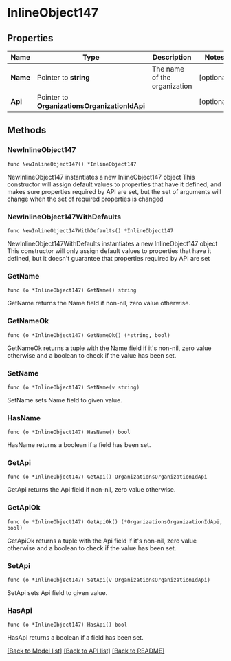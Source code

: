 # InlineObject147

## Properties

Name | Type | Description | Notes
------------ | ------------- | ------------- | -------------
**Name** | Pointer to **string** | The name of the organization | [optional] 
**Api** | Pointer to [**OrganizationsOrganizationIdApi**](OrganizationsOrganizationIdApi.md) |  | [optional] 

## Methods

### NewInlineObject147

`func NewInlineObject147() *InlineObject147`

NewInlineObject147 instantiates a new InlineObject147 object
This constructor will assign default values to properties that have it defined,
and makes sure properties required by API are set, but the set of arguments
will change when the set of required properties is changed

### NewInlineObject147WithDefaults

`func NewInlineObject147WithDefaults() *InlineObject147`

NewInlineObject147WithDefaults instantiates a new InlineObject147 object
This constructor will only assign default values to properties that have it defined,
but it doesn't guarantee that properties required by API are set

### GetName

`func (o *InlineObject147) GetName() string`

GetName returns the Name field if non-nil, zero value otherwise.

### GetNameOk

`func (o *InlineObject147) GetNameOk() (*string, bool)`

GetNameOk returns a tuple with the Name field if it's non-nil, zero value otherwise
and a boolean to check if the value has been set.

### SetName

`func (o *InlineObject147) SetName(v string)`

SetName sets Name field to given value.

### HasName

`func (o *InlineObject147) HasName() bool`

HasName returns a boolean if a field has been set.

### GetApi

`func (o *InlineObject147) GetApi() OrganizationsOrganizationIdApi`

GetApi returns the Api field if non-nil, zero value otherwise.

### GetApiOk

`func (o *InlineObject147) GetApiOk() (*OrganizationsOrganizationIdApi, bool)`

GetApiOk returns a tuple with the Api field if it's non-nil, zero value otherwise
and a boolean to check if the value has been set.

### SetApi

`func (o *InlineObject147) SetApi(v OrganizationsOrganizationIdApi)`

SetApi sets Api field to given value.

### HasApi

`func (o *InlineObject147) HasApi() bool`

HasApi returns a boolean if a field has been set.


[[Back to Model list]](../README.md#documentation-for-models) [[Back to API list]](../README.md#documentation-for-api-endpoints) [[Back to README]](../README.md)



